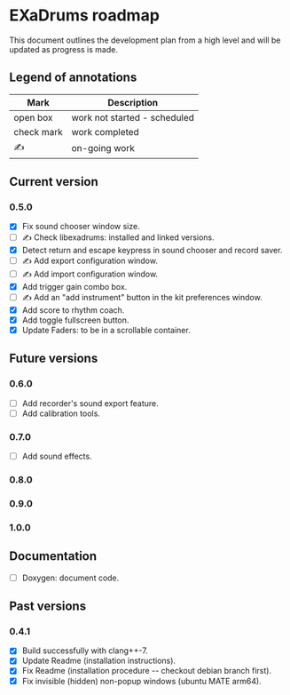 # EXaDrums roadmap

This document outlines the development plan from a high level and will be updated as progress is made.

## Legend of annotations

| Mark       | Description                     |
| ---------- | ------------------------------- |
| open box   | work not started - scheduled    |
| check mark | work completed                  |
| &#9997;    | on-going work                   |

## Current version

### 0.5.0

- [x] Fix sound chooser window size.
- [ ] &#9997; Check libexadrums: installed and linked versions.
- [x] Detect return and escape keypress in sound chooser and record saver.
- [ ] &#9997; Add export configuration window.
- [ ] &#9997; Add import configuration window.
- [x] Add trigger gain combo box.
- [ ] &#9997; Add an "add instrument" button in the kit preferences window.
- [x] Add score to rhythm coach.
- [x] Add toggle fullscreen button.
- [x] Update Faders: to be in a scrollable container.

## Future versions

### 0.6.0

- [ ] Add recorder's sound export feature.
- [ ] Add calibration tools.

### 0.7.0

- [ ] Add sound effects.

### 0.8.0

### 0.9.0

### 1.0.0

## Documentation

- [ ] Doxygen: document code.

## Past versions

### 0.4.1

- [x] Build successfully with clang++-7.
- [x] Update Readme (installation instructions).
- [x] Fix Readme (installation procedure -- checkout debian branch first).
- [x] Fix invisible (hidden) non-popup windows (ubuntu MATE arm64).
